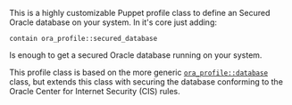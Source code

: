 This is a highly customizable Puppet profile class to define an Secured Oracle database on your system. In it's core just adding:

```
contain ora_profile::secured_database
```

Is enough to get a secured Oracle database running on your system.

This profile class is based on the more generic [`ora_profile::database`](./database.html) class, but extends this class with securing the database conforming to the Oracle Center for Internet Security (CIS) rules.

